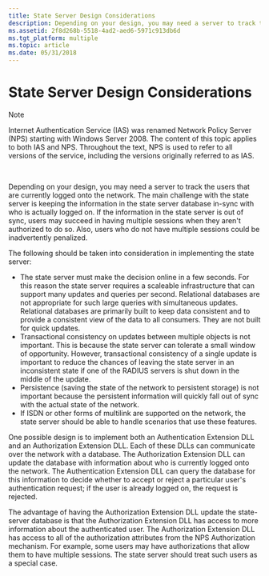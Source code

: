```yaml
---
title: State Server Design Considerations
description: Depending on your design, you may need a server to track the users that are currently logged onto the network.
ms.assetid: 2f8d268b-5518-4ad2-aed6-5971c913db6d
ms.tgt_platform: multiple
ms.topic: article
ms.date: 05/31/2018
---
```


# State Server Design Considerations

> [!Note]  
> Internet Authentication Service (IAS) was renamed Network Policy Server (NPS) starting with Windows Server 2008. The content of this topic applies to both IAS and NPS. Throughout the text, NPS is used to refer to all versions of the service, including the versions originally referred to as IAS.

 

Depending on your design, you may need a server to track the users that are currently logged onto the network. The main challenge with the state server is keeping the information in the state server database in-sync with who is actually logged on. If the information in the state server is out of sync, users may succeed in having multiple sessions when they aren't authorized to do so. Also, users who do not have multiple sessions could be inadvertently penalized.

The following should be taken into consideration in implementing the state server:

-   The state server must make the decision online in a few seconds. For this reason the state server requires a scaleable infrastructure that can support many updates and queries per second. Relational databases are not appropriate for such large queries with simultaneous updates. Relational databases are primarily built to keep data consistent and to provide a consistent view of the data to all consumers. They are not built for quick updates.
-   Transactional consistency on updates between multiple objects is not important. This is because the state server can tolerate a small window of opportunity. However, transactional consistency of a single update is important to reduce the chances of leaving the state server in an inconsistent state if one of the RADIUS servers is shut down in the middle of the update.
-   Persistence (saving the state of the network to persistent storage) is not important because the persistent information will quickly fall out of sync with the actual state of the network.
-   If ISDN or other forms of multilink are supported on the network, the state server should be able to handle scenarios that use these features.

One possible design is to implement both an Authentication Extension DLL and an Authorization Extension DLL. Each of these DLLs can communicate over the network with a database. The Authorization Extension DLL can update the database with information about who is currently logged onto the network. The Authentication Extension DLL can query the database for this information to decide whether to accept or reject a particular user's authentication request; if the user is already logged on, the request is rejected.

The advantage of having the Authorization Extension DLL update the state-server database is that the Authorization Extension DLL has access to more information about the authenticated user. The Authorization Extension DLL has access to all of the authorization attributes from the NPS Authorization mechanism. For example, some users may have authorizations that allow them to have multiple sessions. The state server should treat such users as a special case.

 

 




